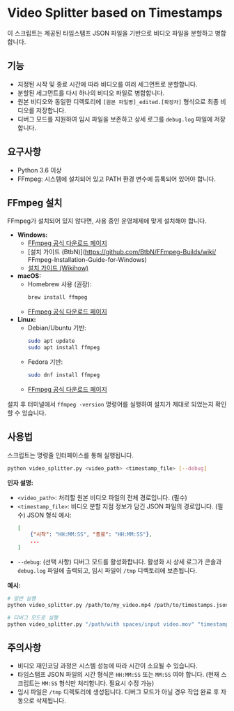 # Video Splitter based on Timestamps

이 스크립트는 제공된 타임스탬프 JSON 파일을 기반으로 비디오 파일을 분할하고 병합합니다.

## 기능

- 지정된 시작 및 종료 시간에 따라 비디오를 여러 세그먼트로 분할합니다.
- 분할된 세그먼트를 다시 하나의 비디오 파일로 병합합니다.
- 원본 비디오와 동일한 디렉토리에 `[원본 파일명]_edited.[확장자]` 형식으로 최종 비디오를 저장합니다.
- 디버그 모드를 지원하여 임시 파일을 보존하고 상세 로그를 `debug.log` 파일에 저장합니다.

## 요구사항

- Python 3.6 이상
- FFmpeg: 시스템에 설치되어 있고 PATH 환경 변수에 등록되어 있어야 합니다.

## FFmpeg 설치

FFmpeg가 설치되어 있지 않다면, 사용 중인 운영체제에 맞게 설치해야 합니다.

- **Windows:** 
    - [FFmpeg 공식 다운로드 페이지](https://ffmpeg.org/download.html#build-windows)
    - [설치 가이드 (BtbN)](https://github.com/BtbN/FFmpeg-Builds/wiki/ FFmpeg-Installation-Guide-for-Windows)
    - [설치 가이드 (Wikihow)](https://www.wikihow.com/Install-FFmpeg-on-Windows)
- **macOS:**
    - Homebrew 사용 (권장):
      ```bash
      brew install ffmpeg
      ```
    - [FFmpeg 공식 다운로드 페이지](https://ffmpeg.org/download.html#build-mac)
- **Linux:**
    - Debian/Ubuntu 기반:
      ```bash
      sudo apt update
      sudo apt install ffmpeg
      ```
    - Fedora 기반:
      ```bash
      sudo dnf install ffmpeg
      ```
    - [FFmpeg 공식 다운로드 페이지](https://ffmpeg.org/download.html#build-linux)

설치 후 터미널에서 `ffmpeg -version` 명령어를 실행하여 설치가 제대로 되었는지 확인할 수 있습니다.

## 사용법

스크립트는 명령줄 인터페이스를 통해 실행됩니다.

```bash
python video_splitter.py <video_path> <timestamp_file> [--debug]
```

**인자 설명:**

- `<video_path>`: 처리할 원본 비디오 파일의 전체 경로입니다. (필수)
- `<timestamp_file>`: 비디오 분할 지점 정보가 담긴 JSON 파일의 경로입니다. (필수) 
  JSON 형식 예시:
  ```json
  [
      {"시작": "HH:MM:SS", "종료": "HH:MM:SS"},
      ...
  ]
  ```
- `--debug`: (선택 사항) 디버그 모드를 활성화합니다. 활성화 시 상세 로그가 콘솔과 `debug.log` 파일에 출력되고, 임시 파일이 `/tmp` 디렉토리에 보존됩니다.

**예시:**

```bash
# 일반 실행
python video_splitter.py /path/to/my_video.mp4 /path/to/timestamps.json

# 디버그 모드로 실행
python video_splitter.py "/path/with spaces/input video.mov" "timestamps.json" --debug
```

## 주의사항

- 비디오 재인코딩 과정은 시스템 성능에 따라 시간이 소요될 수 있습니다.
- 타임스탬프 JSON 파일의 시간 형식은 `HH:MM:SS` 또는 `MM:SS` 여야 합니다. (현재 스크립트는 `MM:SS` 형식만 처리합니다. 필요시 수정 가능)
- 임시 파일은 `/tmp` 디렉토리에 생성됩니다. 디버그 모드가 아닐 경우 작업 완료 후 자동으로 삭제됩니다. 